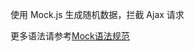 使用 Mock.js 生成随机数据，拦截 Ajax 请求

更多语法请参考[Mock语法规范](https://github.com/nuysoft/Mock/wiki/Syntax-Specification)